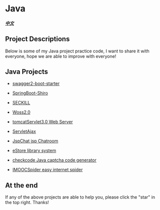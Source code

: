 # Java

##### [中文](README_ZH.md)

## Project Descriptions

Below is some of my Java project practice code, I want to share it with everyone, hope we are able to improve with everyone!


## Java Projects

* [swagger2-boot-starter](https://github.com/HelloWorld521/swagger2-boot-starter)

* [SpringBoot-Shiro](./springboot-shiro/)

* [SECKILL](./seckill/)

* [Woss2.0 ](./woss/)

* [tomcatServlet3.0 Web Server](./tomcatServer3.0/)

* [ServletAjax ](./ServletAjax/)

* [JspChat jsp Chatroom](./JspChat/)

* [eStore library system](./estore/)

* [checkcode Java captcha code generator](./checkcode/)

* [IMOOCSpider easy internet spider](./IMOOCSpider/)

## At the end
If any of the above projects are able to help you, please click the "star" in the top right. Thanks!


